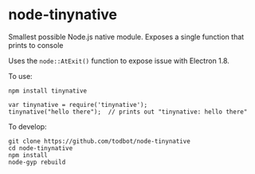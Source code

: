 node-tinynative
======

Smallest possible Node.js native module.
Exposes a single function that prints to console

Uses the `node::AtExit()` function to expose issue with Electron 1.8.

To use:
```
npm install tinynative
```

```
var tinynative = require('tinynative');
tinynative("hello there");  // prints out "tinynative: hello there"
```


To develop:

```
git clone https://github.com/todbot/node-tinynative
cd node-tinynative
npm install
node-gyp rebuild
```
